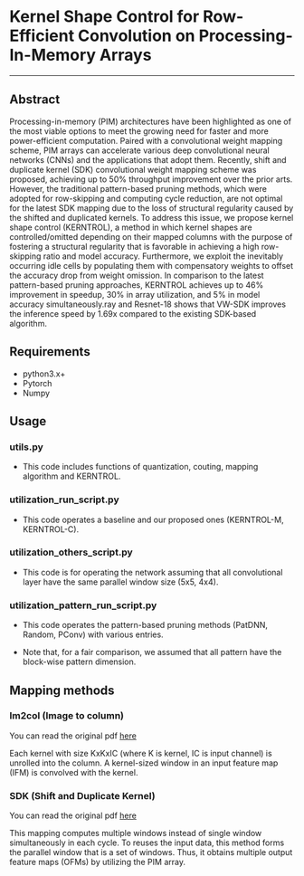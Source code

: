 # Kernel Shape Control for Row-Efficient Convolution on Processing-In-Memory Arrays
---
## Abstract
Processing-in-memory (PIM) architectures have been highlighted as one of the most viable options to meet the growing need for faster and more power-efficient computation. Paired with a convolutional weight mapping scheme, PIM arrays can accelerate various deep convolutional neural networks (CNNs) and the applications that adopt them. Recently, shift and duplicate kernel (SDK) convolutional weight mapping scheme was proposed, achieving up to 50% throughput improvement over the prior arts. However, the traditional pattern-based pruning methods, which were adopted for row-skipping and computing cycle reduction, are not optimal for the latest SDK mapping due to the loss of structural regularity caused by the shifted and duplicated kernels. To address this issue, we propose kernel shape control (KERNTROL), a method in which kernel shapes are controlled/omitted depending on their mapped columns with the purpose of fostering a structural regularity that is favorable in achieving a high row-skipping ratio and model accuracy. Furthermore, we exploit the inevitably occurring idle cells by populating them with compensatory weights to offset the accuracy drop from weight omission. In comparison to the latest pattern-based pruning approaches, KERNTROL achieves up to 46% improvement in speedup, 30% in array utilization, and 5% in model accuracy simultaneously.ray and Resnet-18 shows that VW-SDK improves the inference speed by 1.69x compared to the existing SDK-based algorithm.

## Requirements
+ python3.x+
+ Pytorch
+ Numpy

## Usage

### utils.py
* This code includes functions of quantization, couting, mapping algorithm and KERNTROL.

### utilization_run_script.py
* This code operates a baseline and our proposed ones (KERNTROL-M, KERNTROL-C).

### utilization_others_script.py
* This code is for operating the network assuming that all convolutional layer have the same parallel window size (5x5, 4x4).

### utilization_pattern_run_script.py
* This code operates the pattern-based pruning methods (PatDNN, Random, PConv) with various entries.

* Note that, for a fair comparison, we assumed that all pattern have the block-wise pattern dimension.


## Mapping methods

### Im2col (Image to column)
You can read the original pdf [here](https://dl.acm.org/doi/10.1145/2964284.2967243)

Each kernel with size KxKxIC (where K is kernel, IC is input channel) is unrolled into the column. A kernel-sized window in an input feature map (IFM) is convolved with the kernel.


### SDK (Shift and Duplicate Kernel)
You can read the original pdf [here](https://ieeexplore.ieee.org/document/9104658)

This mapping computes multiple windows instead of single window simultaneously in each cycle. To reuses the input data, this method forms the parallel window that is a set of windows. Thus, it obtains multiple output feature maps (OFMs) by utilizing the PIM array.
